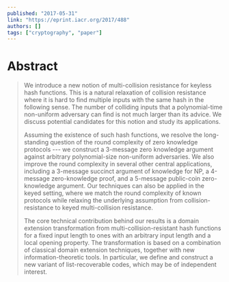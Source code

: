 ```yaml
---
published: "2017-05-31"
link: "https://eprint.iacr.org/2017/488"
authors: []
tags: ["cryptography", "paper"]
---
```


# Abstract

> We introduce a new notion of multi-collision resistance for keyless hash functions. This is a natural relaxation of collision resistance where it is hard to find multiple inputs with the same hash in the following sense. The number of colliding inputs that a polynomial-time non-uniform adversary can find is not much larger than its advice. We discuss potential candidates for this notion and study its applications.
> 
> Assuming the existence of such hash functions, we resolve the long-standing question of the round complexity of zero knowledge protocols --- we construct a 3-message zero knowledge argument against arbitrary polynomial-size non-uniform adversaries. We also improve the round complexity in several other central applications, including a 3-message succinct argument of knowledge for NP, a 4-message zero-knowledge proof, and a 5-message public-coin zero-knowledge argument. Our techniques can also be applied in the keyed setting, where we match the round complexity of known protocols while relaxing the underlying assumption from collision-resistance to keyed multi-collision resistance.
> 
> The core technical contribution behind our results is a domain extension transformation from multi-collision-resistant hash functions for a fixed input length to ones with an arbitrary input length and a local opening property. The transformation is based on a combination of classical domain extension techniques, together with new information-theoretic tools. In particular, we define and construct a new variant of list-recoverable codes, which may be of independent interest.